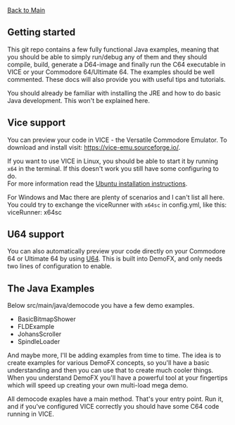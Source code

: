 [Back to Main](../README.md)


## Getting started

This git repo contains a few fully functional Java examples, meaning that you should be able to simply run/debug any of them and they should compile, build, generate a D64-image and finally run the C64 executable in VICE or your Commodore 64/Ultimate 64. The examples should be well commented. These docs will also provide you with useful tips and tutorials.

You should already be familiar with installing the JRE and how to do basic Java development. This won't be explained here.

## Vice support

You can preview your code in VICE - the Versatile Commodore Emulator. To download and install visit: https://vice-emu.sourceforge.io/.  

If you want to use VICE in Linux, you should be able to start it by running `x64` in the terminal. If this doesn't work you still have some configuring to do.  
For more information read the [Ubuntu installation instructions](vice-ubuntu.md).  

For Windows and Mac there are plenty of scenarios and I can't list all here. You could try to exchange the viceRunner with `x64sc` in config.yml, like this:
viceRunner: x64sc

## U64 support 

You can also automatically preview your code directly on your Commodore 64 or Ultimate 64 by using [U64](u64.md). 
This is built into DemoFX, and only needs two lines of configuration to enable. 

## The Java Examples

Below src/main/java/democode you have a few demo examples.

- BasicBitmapShower
- FLDExample
- JohansScroller
- SpindleLoader

And maybe more, I'll be adding examples from time to time. The idea is to create examples for various DemoFX concepts, so you'll have a basic understanding and then you can use that to create much cooler things. When you understand DemoFX you'll have a powerful tool at your fingertips which will speed up creating your own multi-load mega demo. 

All democode exaples have a main method. That's your entry point. Run it, and if you've configured VICE correctly you should have some C64 code running in VICE.
